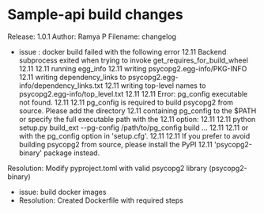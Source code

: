 Sample-api build changes
==================================

Release: 1.0.1
Author: Ramya P
Filename: changelog
- issue : docker build failed with the following error
12.11   Backend subprocess exited when trying to invoke get_requires_for_build_wheel
12.11
12.11   running egg_info
12.11   writing psycopg2.egg-info/PKG-INFO
12.11   writing dependency_links to psycopg2.egg-info/dependency_links.txt
12.11   writing top-level names to psycopg2.egg-info/top_level.txt
12.11
12.11   Error: pg_config executable not found.
12.11
12.11   pg_config is required to build psycopg2 from source.  Please add the directory
12.11   containing pg_config to the $PATH or specify the full executable path with the
12.11   option:
12.11
12.11       python setup.py build_ext --pg-config /path/to/pg_config build ...
12.11
12.11   or with the pg_config option in 'setup.cfg'.
12.11
12.11   If you prefer to avoid building psycopg2 from source, please install the PyPI
12.11   'psycopg2-binary' package instead.

Resolution: Modify pyproject.toml with valid psycopg2 library (psycopg2-binary)

- issue: build docker images 
- Resolution: Created Dockerfile with required steps
